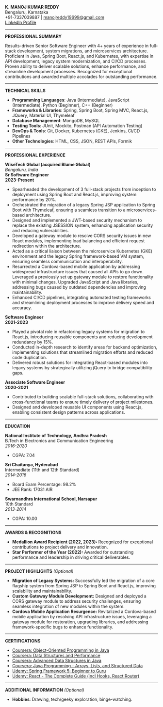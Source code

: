 **K. MANOJ KUMAR REDDY**  
Bengaluru, Karnataka  
+91-7337039887 | manojreddy19699@gmail.com  
[LinkedIn Profile](https://www.linkedin.com/in/manoj-reddy-40081415a/)  

---

**PROFESSIONAL SUMMARY**

Results-driven Senior Software Engineer with 4+ years of experience in full-stack development, system migrations, and microservices architecture. Proficient in Java, Spring Boot, React.js, and Kubernetes, with expertise in API development, legacy system modernization, and CI/CD processes. Proven ability to deliver scalable solutions, enhance performance, and streamline development processes. Recognized for exceptional contributions and awarded multiple accolades for outstanding performance.

---

**TECHNICAL SKILLS**

- **Programming Languages**: Java (Intermediate), JavaScript (Intermediate), Python (Beginner), C++ (Beginner)
- **Frameworks & Libraries**: Spring, Spring Boot, Spring MVC, React.js, JQuery, Material UI, Thymeleaf
- **Database Management**: MongoDB, MySQL
- **Testing Tools**: JUnit, Mockito, Postman (API Automation Testing)
- **DevOps & Tools**: Git, Docker, Kubernetes (GKE), Jenkins, CI/CD Pipelines
- **Other Technologies**: HTML, CSS, JSON, REST APIs, Formik

---

**PROFESSIONAL EXPERIENCE**

**WiseTech Global (acquired Blume Global)**  
*Bengaluru, India*  
**Sr Software Engineer**  
**2023-Present**

- Spearheaded the development of 3 full-stack projects from inception to deployment using Spring Boot and React.js, improving system performance by 20%.
- Orchestrated the migration of a legacy Spring JSP application to Spring Boot with Thymeleaf, ensuring a seamless transition to a microservices-based architecture.
- Designed and implemented a JWT-based security mechanism to replace the existing JSESSION system, enhancing application security and reducing vulnerabilities.
- Developed a gateway module to resolve CORS security issues in new React modules, implementing load balancing and efficient request redirection within the architecture.
- Acted as a critical liaison between the microservice Kubernetes (GKE) environment and the legacy Spring framework-based VM system, ensuring seamless communication and interoperability.
- Resurrected a Cordova-based mobile application by addressing widespread infrastructure issues that caused all APIs to go down. Leveraged a previously set up gateway module to restore functionality with minimal changes. Upgraded JavaScript and Java libraries, addressing bugs caused by outdated dependencies and improving maintainability.
- Enhanced CI/CD pipelines, integrating automated testing frameworks and streamlining deployment processes to improve delivery speed and accuracy.

**Software Engineer**  
**2021-2023**

- Played a pivotal role in refactoring legacy systems for migration to React.js, introducing reusable components and reducing development redundancy by 15%.
- Conducted in-depth research to identify areas for backend optimization, implementing solutions that streamlined migration efforts and reduced code duplication.
- Delivered robust solutions for integrating React-based modules into legacy systems by strategically utilizing jQuery to bridge compatibility gaps.

**Associate Software Engineer**  
**2020-2021**

- Contributed to building scalable full-stack solutions, collaborating with cross-functional teams to ensure timely delivery of project milestones.
- Designed and developed reusable UI components using React.js, enabling consistent design patterns across applications.

---

**EDUCATION**

**National Institute of Technology, Andhra Pradesh**  
B.Tech in Electronics and Communication Engineering  
*2016-2020*  
- CGPA: 7.04

**Sri Chaitanya, Hyderabad**  
Intermediate (11th and 12th Standard)  
*2014-2016*  
- Board Exam Percentage: 98.2%  
- JEE Rank: 17031 AIR

**Swarnandhra International School, Narsapur**  
10th Standard  
*2013-2014*  
- CGPA: 10.00

---

**AWARDS & RECOGNITIONS**

- **Medallion Award Recipient (2022, 2023):** Recognized for exceptional contributions to project delivery and innovation.
- **Star Performer of the Year (2022):** Awarded for outstanding performance and leadership in driving critical deliverables.

---

**PROJECT HIGHLIGHTS** *(Optional)*

- **Migration of Legacy Systems:** Successfully led the migration of a core flagship system from Spring JSP to Spring Boot and React.js, improving scalability and maintainability.
- **Custom Gateway Module Development:** Designed and deployed a CORS gateway module to address security challenges, ensuring seamless integration of new modules within the system.
- **Cordova Mobile Application Resurgence:** Revitalized a Cordova-based mobile application by resolving API infrastructure issues, leveraging a gateway module for restoration, upgrading libraries, and addressing framework-specific bugs to enhance functionality.

---

**CERTIFICATIONS**

- [Coursera: Object-Oriented Programming in Java](https://coursera.org/share/9f1ce6e8c3f273a8ff03d12ad8057f70)
- [Coursera: Data Structures and Performance](https://coursera.org/share/84ee36630fdd16172567fbb34e469713)
- [Coursera: Advanced Data Structures in Java](https://coursera.org/share/35ddbc5f8df6cda6ba36bf3131ef95b4)
- [Coursera: Java Programming - Arrays, Lists, and Structured Data](https://coursera.org/share/1689f948d59f11ab7f3787cb24950752)
- [Udemy: Spring Framework 5: Beginner to Guru](https://www.udemy.com/certificate/UC-bebb1e45-879e-4c04-adca-88a74ea59270/)
- [Udemy: React - The Complete Guide (incl Hooks, React Router)](https://www.udemy.com/certificate/UC-dc7ef6ad-f1f6-45ff-8636-5991b096e40b/)

---

**ADDITIONAL INFORMATION** *(Optional)*

- **Hobbies**: Drawing, tech/geeky exploration, binge-watching.

